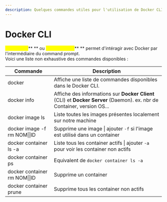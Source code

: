 ```yaml
---
description: Quelques commandes utiles pour l'utilisation de Docker CLI
---
```


# Docker CLI

<mark style="color:yellow;">**Docker CLI**</mark>** ** ou <mark style="color:yellow;">**Docker Client**</mark>** ** permet d'intéragir avec Docker par l'intermédiaire du command prompt.\
Voici une liste non exhaustive des commandes disponibles :

| Commande                      | Description                                                                                                             |
| ----------------------------- | ----------------------------------------------------------------------------------------------------------------------- |
| docker                        | Affiche une liste de commandes disponibles dans le Docker CLI.                                                          |
| docker info                   | Affiche des informations sur **Docker Client** (CLI) et **Docker Server** (Daemon). ex. nbr de Container, version OS... |
| docker image ls               | Liste toutes les images présentes localement sur notre machine                                                          |
| docker image -f rm NOM\|\|ID  | Supprime une image \| ajouter `-f` si l'image est utilisé dans un container                                             |
| docker container ls -a        | Liste tous les container actifs \| ajouter `-a` pour voir les container non actifs                                      |
| docker container ps           | Equivalent de `docker container ls -a`                                                                                  |
| docker container rm NOM\|\|ID | Supprime un container                                                                                                   |
| docker container prune        | Supprime tous les container non actifs                                                                                  |
